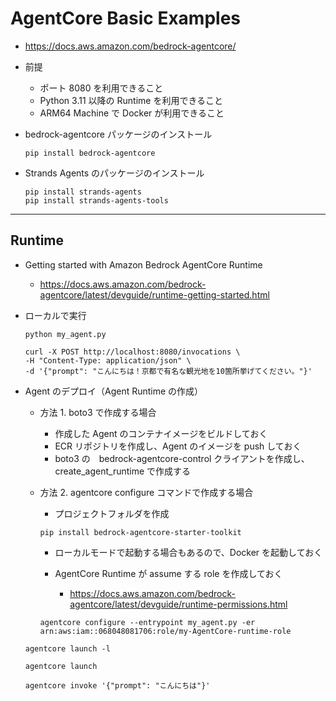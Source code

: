 # AgentCore Basic Examples

* https://docs.aws.amazon.com/bedrock-agentcore/

* 前提
    - ポート 8080 を利用できること
    - Python 3.11 以降の Runtime を利用できること
    - ARM64 Machine で Docker が利用できること

* bedrock-agentcore パッケージのインストール

    ```
    pip install bedrock-agentcore
    ```

* Strands Agents のパッケージのインストール

    ```
    pip install strands-agents
    pip install strands-agents-tools
    ```

---
## Runtime

* Getting started with Amazon Bedrock AgentCore Runtime
    - https://docs.aws.amazon.com/bedrock-agentcore/latest/devguide/runtime-getting-started.html
 
* ローカルで実行

    ```
    python my_agent.py
    ```

    ```
    curl -X POST http://localhost:8080/invocations \
    -H "Content-Type: application/json" \
    -d '{"prompt": "こんにちは！京都で有名な観光地を10箇所挙げてください。"}'
    ```

* Agent のデプロイ（Agent Runtime の作成）
  - 方法 1. boto3 で作成する場合
    - 作成した Agent のコンテナイメージをビルドしておく
    - ECR リポジトリを作成し、Agent のイメージを push しておく
    - boto3 の　bedrock-agentcore-control クライアントを作成し、create_agent_runtime で作成する
  
  - 方法 2. agentcore configure コマンドで作成する場合
    - プロジェクトフォルダを作成

    ```
    pip install bedrock-agentcore-starter-toolkit
    ```

    - ローカルモードで起動する場合もあるので、Docker を起動しておく

    - AgentCore Runtime が assume する role を作成しておく
        - https://docs.aws.amazon.com/bedrock-agentcore/latest/devguide/runtime-permissions.html
    
    ```
    agentcore configure --entrypoint my_agent.py -er arn:aws:iam::068048081706:role/my-AgentCore-runtime-role

    ```

   ```
   agentcore launch -l
   ```


    ```
    agentcore launch
    ```

    ```
    agentcore invoke '{"prompt": "こんにちは"}'
    ```
